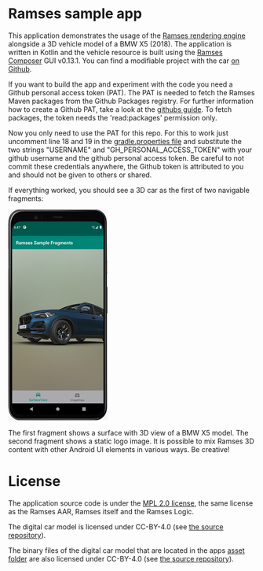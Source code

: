# Ramses sample app

This application demonstrates the usage of the [Ramses rendering engine](https://ramses-sdk.readthedocs.io/en/latest/index.html) alongside
a 3D vehicle model of a BMW X5 (2018). The application is written in Kotlin and
the vehicle resource is built using the [Ramses Composer](https://github.com/bmwcarit/ramses-composer) GUI
v0.13.1. You can find a modifiable project with the car [on Github](https://github.com/bmwcarit/digital-car-3d).



If you want to build the app and experiment with the code you need a Github personal access token (PAT).
The PAT is needed to fetch the Ramses Maven packages from the Github Packages registry.
For further information how to create a Github PAT, take a look at the [githubs guide](https://docs.github.com/en/authentication/keeping-your-account-and-data-secure/creating-a-personal-access-token).
To fetch packages, the token needs the 'read:packages' permission only.

Now you only need to use the PAT for this repo.
For this to work just uncomment line 18 and 19 in the [gradle.properties file](./gradle.properties) and substitute the two strings "USERNAME" and
"GH_PERSONAL_ACCESS_TOKEN" with your github username and the github personal access token. Be careful to
not commit these credentials anywhere, the Github token is attributed to you and should not be given to
others or shared.

If everything worked, you should see a 3D car as the first of two navigable fragments:

![Car](./doc/screenshot.png)

The first fragment shows a surface with 3D view of a BMW X5 model. The second fragment shows a static
logo image. It is possible to mix Ramses 3D content with other Android UI elements in various
ways. Be creative!

# License

The application source code is under the [MPL 2.0 license](./LICENSE.txt), the same license as the Ramses AAR,
Ramses itself and the Ramses Logic.

The digital car model is licensed under CC-BY-4.0 (see [the source repository](https://github.com/bmwcarit/digital-car-3d)).

The binary files of the digital car model that are located in the apps [asset folder](./app/src/main/assets) are also licensed under CC-BY-4.0 (see [the source repository](https://github.com/bmwcarit/digital-car-3d)).
